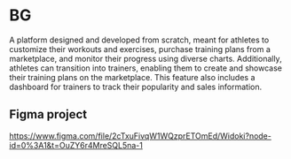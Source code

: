 # BG
A platform designed and developed from scratch, meant for athletes to customize their workouts and exercises, purchase training plans from a marketplace, and monitor their progress using diverse charts. Additionally, athletes can transition into trainers, enabling them to create and showcase their training plans on the marketplace. This feature also includes a dashboard for trainers to track their popularity and sales information.

## Figma project
https://www.figma.com/file/2cTxuFivqW1WQzprETOmEd/Widoki?node-id=0%3A1&t=OuZY6r4MreSQL5na-1
